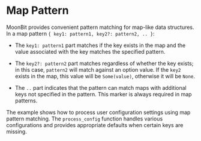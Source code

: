 # Map Pattern

MoonBit provides convenient pattern matching for map-like data structures. In a map pattern `{ key1: pattern1, key2?: pattern2, .. }`:

* The `key1: pattern1` part matches if the key exists in the map and the value associated with the key matches the specified pattern.

* The `key2?: pattern2` part matches regardless of whether the key exists; in this case, `pattern2` will match against an option value. If the `key2` exists in the map, this value will be `Some(value)`, otherwise it will be `None`.

* The `..` part indicates that the pattern can match maps with additional keys not specified in the pattern. This marker is always required in map patterns.

The example shows how to process user configuration settings using map pattern matching. The `process_config` function handles various configurations and provides appropriate defaults when certain keys are missing.
